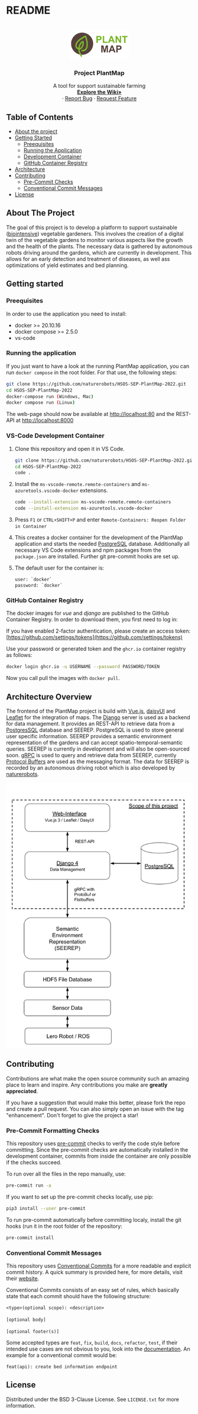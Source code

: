 # README

<br />
<div align="center">
  <a href="https://github.com/othneildrew/Best-README-Template">
    <img src="doc/plant-map-logo.png" alt="Logo" height="80">
  </a>

  <h3 align="center">Project PlantMap</h3>

  <p align="center">
    A tool for support sustainable farming
    <br />
    <a href="https://github.com/naturerobots/HSOS-SEP-PlantMap-2022/wiki"><strong>Explore the Wiki»</strong></a>
    <br />
    ·
    <a href="https://github.com/naturerobots/HSOS-SEP-PlantMap-2022/issues">Report Bug</a>
    ·
    <a href="https://github.com/naturerobots/HSOS-SEP-PlantMap-2022/issues">Request Feature</a>
  </p>
</div>

## Table of Contents

- [About the project](#about-the-project)
- [Getting Started](#overview-of-seerep)
  - [Preequisites](#preequisites)
  - [Running the Application](#running-the-application)
  - [Development Container](#vs-code-development-container)
  - [GitHub Container Registry](#github-container-registry)
- [Architecture](#architecture-overview)
- [Contributing](#contributing)
  - [Pre-Commit Checks](#pre-commit-formatting-checks)
  - [Conventional Commit Messages](#conventional-commit-messages)
- [License](#license)

## About The Project

The goal of this project is to develop a platform to support sustainable
([biointensive]()) vegetable gardeners. This involves the creation of a digital
twin of the vegetable gardens to monitor various aspects like the growth and the
health of the plants. The necessary data is gathered by autonomous robots
driving around the gardens, which are currently in development. This allows for
an early detection and treatment of diseases, as well ass optimizations of yield
estimates and bed planning.

## Getting started

### Preequisites

In order to use the application you need to install:

- docker >= 20.10.16
- docker compose >= 2.5.0
- vs-code

### Running the application

If you just want to have a look at the running PlantMap application, you can run
`docker compose` in the root folder. For that use, the following steps:

```sh
git clone https://github.com/naturerobots/HSOS-SEP-PlantMap-2022.git
cd HSOS-SEP-PlantMap-2022
docker-compose run (Windows, Mac)
docker compose run (Linux)
```

The web-page should now be available at
[http://localhost:80](http://localhost:80) and the REST-API at
[http://localhost:8000](http://localhost:8000)

### VS-Code Development Container

1. Clone this repository and open it in VS Code.

   ```sh
   git clone https://github.com/naturerobots/HSOS-SEP-PlantMap-2022.git
   cd HSOS-SEP-PlantMap-2022
   code .
   ```

2. Install the `ms-vscode-remote.remote-containers` and
   `ms-azuretools.vscode-docker` extensions.

   ```sh
   code --install-extension ms-vscode-remote.remote-containers
   code --install-extension ms-azuretools.vscode-docker
   ```

3. Press `F1` or `CTRL+SHIFT+P` and enter `Remote-Containers: Reopen Folder in Container`
4. This creates a docker container for the development of the PlantMap application and
   starts the needed [PostgreSQL](ttps://www.postgresql.org/) database. Additionally
   all necessary VS Code extensions and npm packages from the `package.json` are
   installed. Further git pre-commit hooks are set up.
5. The default user for the container is:

   ```
   user: `docker`
   password: `docker`
   ```

### GitHub Container Registry

The docker images for _vue_ and _django_ are published to the
GitHub Container Registry. In order to download them, you first need to log in:

If you have enabled 2-factor authentication, please create an access token:
[https://github.com/settings/tokens](https://github.com/settings/tokens)

Use your password or generated token and the `ghcr.io` container registry as
follows:

```bash
docker login ghcr.io -u USERNAME --password PASSWORD/TOKEN
```

Now you call pull the images with `docker pull`.

## Architecture Overview

The frontend of the PlantMap project is build with [Vue.js](https://vuejs.org/),
[daisyUI](https://daisyui.com/) and [Leaflet](https://leafletjs.com/) for the
integration of maps. The [Django](https://www.djangoproject.com/) server is used
as a backend for data management. It provides an REST-API to retrieve data
from a [PostgresSQL](https://www.postgresql.org/download/) database and SEEREP.
PostgreSQL is used to store general user specific information. SEEREP provides a
semantic environment representation of the gardens and can accept
spatio-temporal-semantic queries. SEEREP is currently in development and will also
be open-sourced soon. [gRPC](https://grpc.io/) is used to query and retrieve
data from SEEREP, currently [Protocol
Buffers](https://developers.google.com/protocol-buffers) are used as the
messaging format. The data for SEEREP is recorded by an autonomous driving robot which is also developed by [naturerobots](https://naturerobots.de/).

![](doc/plant-map-architecture.png)

## Contributing

Contributions are what make the open source community such an amazing place to
learn and inspire. Any contributions you make are **greatly appreciated**.

If you have a suggestion that would make this better, please fork the repo and
create a pull request. You can also simply open an issue with the tag
"enhancement". Don't forget to give the project a star!

### Pre-Commit Formatting Checks

This repository uses [pre-commit](https://pre-commit.com/) checks to verify the
code style before committing. Since the pre-commit checks are automatically
installed in the development container, commits from inside the container are
only possible if the checks succeed.

To run over all the files in the repo manually, use:

```bash
pre-commit run -a
```

If you want to set up the pre-commit checks locally, use pip:

```bash
pip3 install --user pre-commit
```

To run pre-commit automatically before committing localy, install the git hooks
(run it in the root folder of the repository:

```bash
pre-commit install
```

### Conventional Commit Messages

This repository uses [Conventional
Commits](https://www.conventionalcommits.org/en/v1.0.0/) for a more readable and
explicit commit history. A quick summary is provided here, for more details,
visit their [website](https://www.conventionalcommits.org/en/v1.0.0/).

Conventional Commits consists of an easy set of rules, which basically state
that each commit should have the following structure:

```
<type>(optional scope): <description>

[optional body]

[optional footer(s)]
```

Some accepted types are `feat`, `fix`, `build`, `docs`, `refactor`, `test`, if
their intended use cases are not obvious to you, look into the
[documentation](https://www.conventionalcommits.org/en/v1.0.0/). An example for
a conventional commit would be:

```
feat(api): create bed information endpoint
```

## License

Distributed under the BSD 3-Clause License. See `LICENSE.txt` for more
information.
